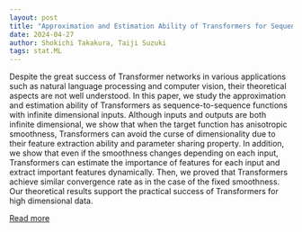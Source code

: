 ```yaml
---
layout: post
title: "Approximation and Estimation Ability of Transformers for Sequence-to-Sequence Functions with Infinite Dimensional Input"
date: 2024-04-27
author: Shokichi Takakura, Taiji Suzuki
tags: stat.ML
---
```


Despite the great success of Transformer networks in various applications such as natural language processing and computer vision, their theoretical aspects are not well understood. In this paper, we study the approximation and estimation ability of Transformers as sequence-to-sequence functions with infinite dimensional inputs. Although inputs and outputs are both infinite dimensional, we show that when the target function has anisotropic smoothness, Transformers can avoid the curse of dimensionality due to their feature extraction ability and parameter sharing property. In addition, we show that even if the smoothness changes depending on each input, Transformers can estimate the importance of features for each input and extract important features dynamically. Then, we proved that Transformers achieve similar convergence rate as in the case of the fixed smoothness. Our theoretical results support the practical success of Transformers for high dimensional data.

[Read more](https://arxiv.org/abs/2305.18699)